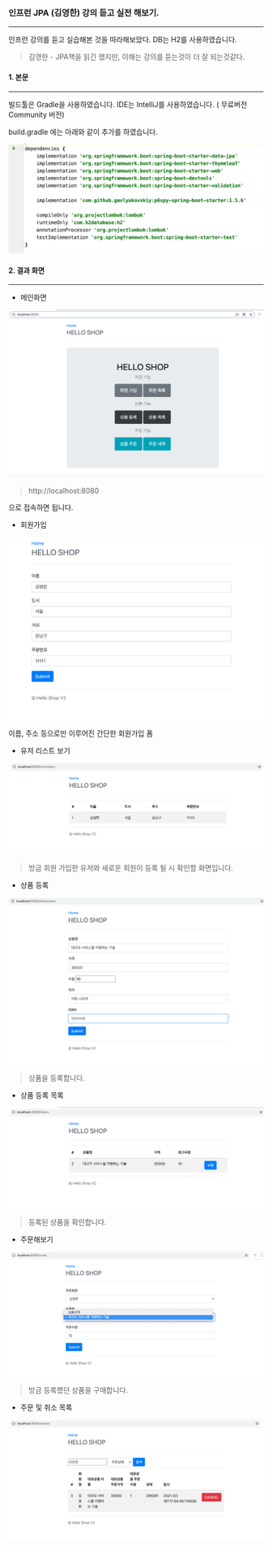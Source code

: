 ### 인프런 JPA (김영한) 강의 듣고 실전 해보기.

---

인프런 강의를 듣고 실습해본 것을 따라해보았다.
DB는 H2를 사용하였습니다.

> 김영한 - JPA책을 읽긴 했지만, 이해는 강의를 듣는것이 더 잘 되는것같다.


#### 1. 본문 

---

빌드툴은 Gradle을 사용하였습니다.
IDE는 IntelliJ를 사용하였습니다. ( 무료버전 Community 버전)

build.gradle 에는 아래와 같이 추가를 하였습니다.

![build](./images/build.png)



#### 2. 결과 화면

----

- 메인화면

![main](./images/main.png)

> http://localhost:8080

으로 접속하면 됩니다.


- 회원가입

![join](./images/join.png)

이름, 주소 등으로만 이루어진 간단한 회원가입 폼


- 유저 리스트 보기

![userList](./images/userList.png)

> 방금 회원 가입한 유저와 새로운 회원이 등록 될 시 확인할 화면입니다.


- 상품 등록

![product](./images/product.png)

> 상품을 등록합니다.

- 상품 등록 목록

![productList](./images/productList.png)

> 등록된 상품을 확인합니다.


- 주문해보기

![shop](./images/Shop.png)

> 방금 등록헀던 상품을 구매합니다.

- 주문 및 취소 목록

![order](./images/order.png)

